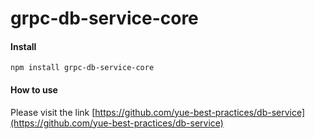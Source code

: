 # grpc-db-service-core


#### Install

`npm install grpc-db-service-core`

#### How to use

Please visit the link [https://github.com/yue-best-practices/db-service](https://github.com/yue-best-practices/db-service)
